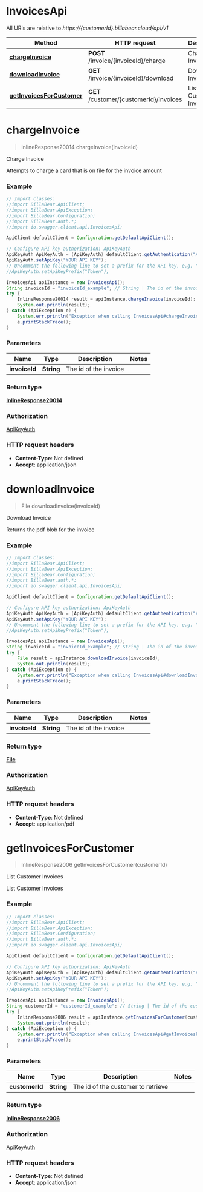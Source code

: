 # InvoicesApi

All URIs are relative to *https://{customerId}.billabear.cloud/api/v1*

Method | HTTP request | Description
------------- | ------------- | -------------
[**chargeInvoice**](InvoicesApi.md#chargeInvoice) | **POST** /invoice/{invoiceId}/charge | Charge Invoice
[**downloadInvoice**](InvoicesApi.md#downloadInvoice) | **GET** /invoice/{invoiceId}/download | Download Invoice
[**getInvoicesForCustomer**](InvoicesApi.md#getInvoicesForCustomer) | **GET** /customer/{customerId}/invoices | List Customer Invoices

<a name="chargeInvoice"></a>
# **chargeInvoice**
> InlineResponse20014 chargeInvoice(invoiceId)

Charge Invoice

Attempts to charge a card that is on file for the invoice amount

### Example
```java
// Import classes:
//import BillaBear.ApiClient;
//import BillaBear.ApiException;
//import BillaBear.Configuration;
//import BillaBear.auth.*;
//import io.swagger.client.api.InvoicesApi;

ApiClient defaultClient = Configuration.getDefaultApiClient();

// Configure API key authorization: ApiKeyAuth
ApiKeyAuth ApiKeyAuth = (ApiKeyAuth) defaultClient.getAuthentication("ApiKeyAuth");
ApiKeyAuth.setApiKey("YOUR API KEY");
// Uncomment the following line to set a prefix for the API key, e.g. "Token" (defaults to null)
//ApiKeyAuth.setApiKeyPrefix("Token");

InvoicesApi apiInstance = new InvoicesApi();
String invoiceId = "invoiceId_example"; // String | The id of the invoice
try {
    InlineResponse20014 result = apiInstance.chargeInvoice(invoiceId);
    System.out.println(result);
} catch (ApiException e) {
    System.err.println("Exception when calling InvoicesApi#chargeInvoice");
    e.printStackTrace();
}
```

### Parameters

Name | Type | Description  | Notes
------------- | ------------- | ------------- | -------------
 **invoiceId** | **String**| The id of the invoice |

### Return type

[**InlineResponse20014**](InlineResponse20014.md)

### Authorization

[ApiKeyAuth](../README.md#ApiKeyAuth)

### HTTP request headers

 - **Content-Type**: Not defined
 - **Accept**: application/json

<a name="downloadInvoice"></a>
# **downloadInvoice**
> File downloadInvoice(invoiceId)

Download Invoice

Returns the pdf blob for the invoice

### Example
```java
// Import classes:
//import BillaBear.ApiClient;
//import BillaBear.ApiException;
//import BillaBear.Configuration;
//import BillaBear.auth.*;
//import io.swagger.client.api.InvoicesApi;

ApiClient defaultClient = Configuration.getDefaultApiClient();

// Configure API key authorization: ApiKeyAuth
ApiKeyAuth ApiKeyAuth = (ApiKeyAuth) defaultClient.getAuthentication("ApiKeyAuth");
ApiKeyAuth.setApiKey("YOUR API KEY");
// Uncomment the following line to set a prefix for the API key, e.g. "Token" (defaults to null)
//ApiKeyAuth.setApiKeyPrefix("Token");

InvoicesApi apiInstance = new InvoicesApi();
String invoiceId = "invoiceId_example"; // String | The id of the invoice
try {
    File result = apiInstance.downloadInvoice(invoiceId);
    System.out.println(result);
} catch (ApiException e) {
    System.err.println("Exception when calling InvoicesApi#downloadInvoice");
    e.printStackTrace();
}
```

### Parameters

Name | Type | Description  | Notes
------------- | ------------- | ------------- | -------------
 **invoiceId** | **String**| The id of the invoice |

### Return type

[**File**](File.md)

### Authorization

[ApiKeyAuth](../README.md#ApiKeyAuth)

### HTTP request headers

 - **Content-Type**: Not defined
 - **Accept**: application/pdf

<a name="getInvoicesForCustomer"></a>
# **getInvoicesForCustomer**
> InlineResponse2006 getInvoicesForCustomer(customerId)

List Customer Invoices

List Customer Invoices

### Example
```java
// Import classes:
//import BillaBear.ApiClient;
//import BillaBear.ApiException;
//import BillaBear.Configuration;
//import BillaBear.auth.*;
//import io.swagger.client.api.InvoicesApi;

ApiClient defaultClient = Configuration.getDefaultApiClient();

// Configure API key authorization: ApiKeyAuth
ApiKeyAuth ApiKeyAuth = (ApiKeyAuth) defaultClient.getAuthentication("ApiKeyAuth");
ApiKeyAuth.setApiKey("YOUR API KEY");
// Uncomment the following line to set a prefix for the API key, e.g. "Token" (defaults to null)
//ApiKeyAuth.setApiKeyPrefix("Token");

InvoicesApi apiInstance = new InvoicesApi();
String customerId = "customerId_example"; // String | The id of the customer to retrieve
try {
    InlineResponse2006 result = apiInstance.getInvoicesForCustomer(customerId);
    System.out.println(result);
} catch (ApiException e) {
    System.err.println("Exception when calling InvoicesApi#getInvoicesForCustomer");
    e.printStackTrace();
}
```

### Parameters

Name | Type | Description  | Notes
------------- | ------------- | ------------- | -------------
 **customerId** | **String**| The id of the customer to retrieve |

### Return type

[**InlineResponse2006**](InlineResponse2006.md)

### Authorization

[ApiKeyAuth](../README.md#ApiKeyAuth)

### HTTP request headers

 - **Content-Type**: Not defined
 - **Accept**: application/json

